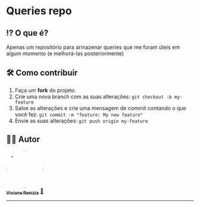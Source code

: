 # Queries repo

## :interrobang: O que é?
Apenas um repositório para armazenar queries que me foram úteis em algum momento (e melhorá-las posteriormente)

## :hammer_and_wrench: Como contribuir

1. Faça um **fork** do projeto.
2. Crie uma nova branch com as suas alterações: `git checkout -b my-feature`
3. Salve as alterações e crie uma mensagem de commit contando o que você fez: `git commit -m "feature: My new feature"`
4. Envie as suas alterações: `git push origin my-feature`

## :man_technologist: Autor

<a href="https://github.com/vivianerenizia">
 <img style="border-radius: 50%;" src="https://avatars1.githubusercontent.com/u/31120743?s=400&u=a84a58b76a93373ab0581f3f5f04a8edb21f92e9&v=4" width="100px;" alt=""/>
 <br />
 <sub><b>Viviane Renizia</b></sub></a> <a href="https://github.com/vivianerenizia" title="Rocketseat">🚀</a>
 <br />
 
 
---
